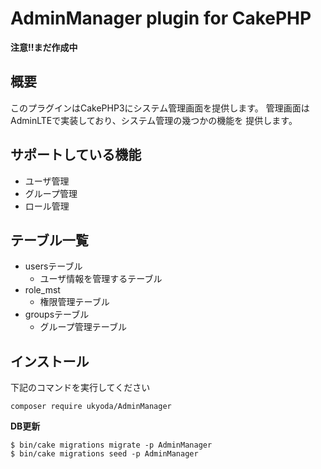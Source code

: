 # AdminManager plugin for CakePHP

**注意!!まだ作成中**

## 概要

このプラグインはCakePHP3にシステム管理画面を提供します。
管理画面はAdminLTEで実装しており、システム管理の幾つかの機能を
提供します。

## サポートしている機能

* ユーザ管理
* グループ管理
* ロール管理

## テーブル一覧

* usersテーブル
  * ユーザ情報を管理するテーブル
* role_mst
  * 権限管理テーブル
* groupsテーブル
  * グループ管理テーブル

## インストール

下記のコマンドを実行してください

```
composer require ukyoda/AdminManager
```

**DB更新**

```
$ bin/cake migrations migrate -p AdminManager
$ bin/cake migrations seed -p AdminManager
```
